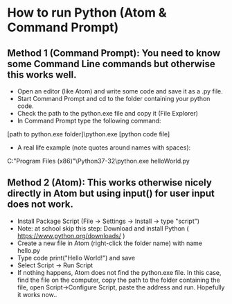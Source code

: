 # How to run Python (Atom & Command Prompt)

## Method 1 (Command Prompt): You need to know some Command Line commands but otherwise this works well.

- Open an editor (like Atom) and write some code and save it as a .py file.
- Start Command Prompt and cd to the folder containing your python code.
- Check the path to the python.exe file and copy it (File Explorer)
- In Command Prompt type the following command:

[path to python.exe folder]\python.exe [python code file]

- A real life example (note quotes around names with spaces): 

C:\"Program Files (x86)"\Python37-32\python.exe helloWorld.py

## Method 2 (Atom): This works otherwise nicely directly in Atom but using input() for user input does not work.

- Install Package Script (File -> Settings -> Install -> type "script")
- Note: at school skip this step: Download and install Python ( https://www.python.org/downloads/ )
- Create a new file in Atom (right-click the folder name) with name hello.py
- Type code print("Hello World!") and save
- Select Script -> Run Script
- If nothing happens, Atom does not find the python.exe file. In this case, find the file on the computer, copy the path to the folder containing the file, open Script->Configure Script, paste the address and run. Hopefully it works now..
